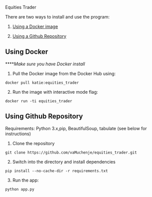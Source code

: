 Equities Trader

There are two ways to install and use the program:

1) [Using a Docker image](#using-docker)

2) [Using a Github Repository](#using-github-repository)

## **Using Docker**

*****Make sure you have Docker install*

1) Pull the Docker image from the Docker Hub using:

```
docker pull katie:equities_trader
```

2) Run the image with interactive mode flag:

```
docker run -ti equities_trader
```



## **Using Github Repository**

Requirements: Python 3.x,pip, BeautifulSoup, tabulate (see below for instructions)

1) Clone the repository

```
git clone https://github.com/vaMuchenje/equities_trader.git
```

2) Switch into the directory and install dependencies

```
pip install --no-cache-dir -r requirements.txt
```

3) Run the app:

```
python app.py
```

